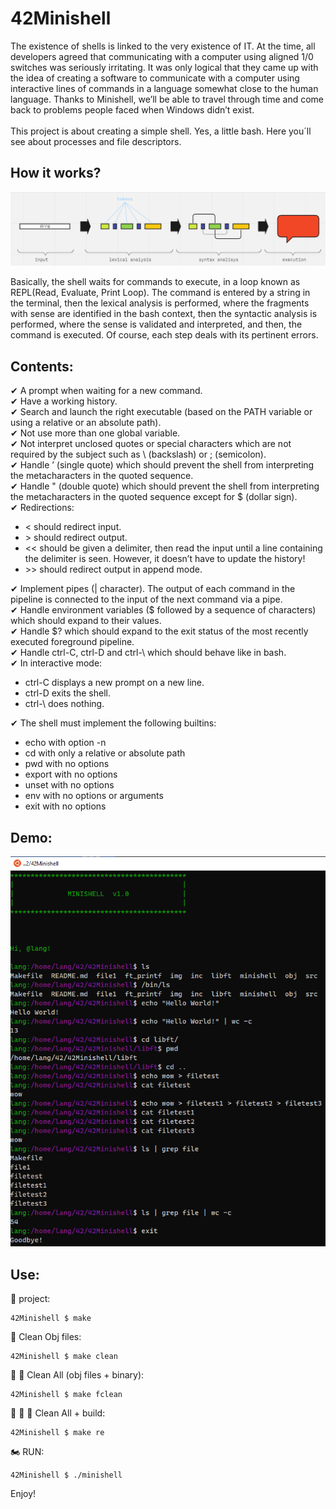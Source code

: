 # 42Minishell
The existence of shells is linked to the very existence of IT. At the time, all developers agreed that communicating with a computer using aligned 1/0 switches was seriously irritating. It was only logical that they came up with the idea of creating a software to communicate with a computer using interactive lines of commands in a language somewhat close to the human language. Thanks to Minishell, we’ll be able to travel through time and come back to problems people faced when Windows didn’t exist.<br/><br/>
This project is about creating a simple shell.
Yes, a little bash. Here you´ll see about processes and file descriptors.

## How it works?
![hiw](./howitworks.png)

Basically, the shell waits for commands to execute, in a loop known as REPL(Read, Evaluate, Print Loop).
The command is entered by a string in the terminal, then the lexical analysis is performed, where the fragments with sense are identified in the bash context, then the syntactic analysis is performed, where the sense is validated and interpreted, and then, the command is executed. Of course, each step deals with its pertinent errors.


## Contents:
✔ A prompt when waiting for a new command.<br/>
✔ Have a working history.<br/>
✔ Search and launch the right executable (based on the PATH variable or using a
relative or an absolute path).<br/>
✔ Not use more than one global variable.<br/>
✔ Not interpret unclosed quotes or special characters which are not required by the
subject such as \ (backslash) or ; (semicolon).<br/>
✔ Handle ’ (single quote) which should prevent the shell from interpreting the metacharacters in the quoted sequence.<br/>
✔ Handle " (double quote) which should prevent the shell from interpreting the metacharacters in the quoted sequence except for $ (dollar sign).<br/>
✔ Redirections:
- < should redirect input.
- \> should redirect output.
- \<\< should be given a delimiter, then read the input until a line containing the
delimiter is seen. However, it doesn’t have to update the history!<br/>
- \>\> should redirect output in append mode.

✔ Implement pipes (| character). The output of each command in the pipeline is
connected to the input of the next command via a pipe.<br/>
✔ Handle environment variables ($ followed by a sequence of characters) which
should expand to their values.<br/>
✔ Handle $? which should expand to the exit status of the most recently executed
foreground pipeline.<br/>
✔ Handle ctrl-C, ctrl-D and ctrl-\ which should behave like in bash.<br/>
✔ In interactive mode:
- ctrl-C displays a new prompt on a new line.
- ctrl-D exits the shell.
- ctrl-\ does nothing.

✔ The shell must implement the following builtins:
- echo with option -n
- cd with only a relative or absolute path
- pwd with no options
- export with no options
- unset with no options
- env with no options or arguments
- exit with no options

## Demo:

![mini](./demo.png)

## Use:

🚧 project:<br/>
```
42Minishell $ make
```
🚿 Clean Obj files:<br/>
```
42Minishell $ make clean
```
🚿 🚿 Clean All (obj files + binary):<br/>
```
42Minishell $ make fclean
```
🚿 🚿 🚧 Clean All + build:<br/>
```
42Minishell $ make re
```
🏍 RUN:<br/>
```
42Minishell $ ./minishell
```



Enjoy!<br/>
